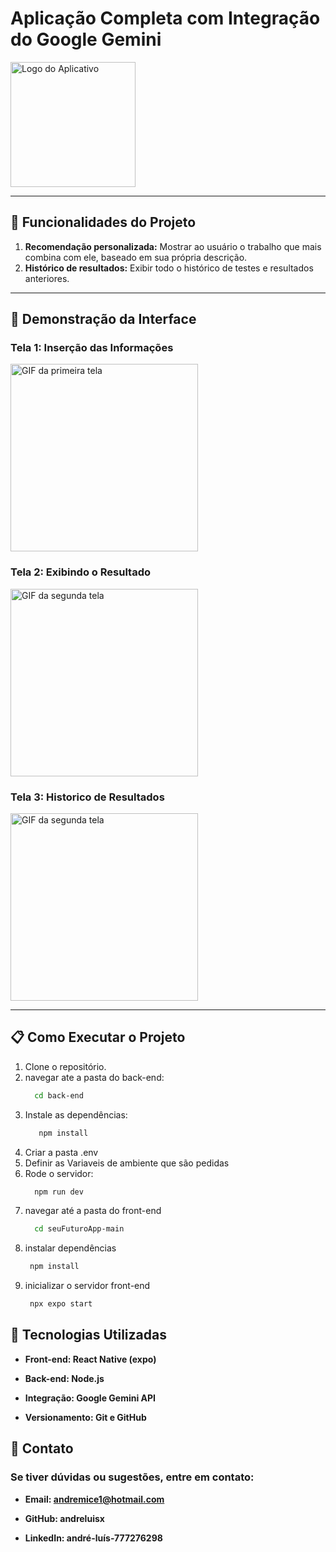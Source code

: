# Aplicação Completa com Integração do Google Gemini

<img src="https://github.com/user-attachments/assets/db85a838-0f06-41a7-9ff9-0fc778f66fd7" alt="Logo do Aplicativo" width="200" />

---

## :hammer: Funcionalidades do Projeto

1. **Recomendação personalizada:** Mostrar ao usuário o trabalho que mais combina com ele, baseado em sua própria descrição.
2. **Histórico de resultados:** Exibir todo o histórico de testes e resultados anteriores.

---

## :iphone: Demonstração da Interface

### Tela 1: Inserção das Informações
<img src="https://github.com/user-attachments/assets/5521a707-3a95-442d-9fe9-8e90bf6eec29" alt="GIF da primeira tela" width="300" />

### Tela 2: Exibindo o Resultado
<img src="https://github.com/user-attachments/assets/04c11cc8-807f-4298-9f3b-f2664a873d9c" alt="GIF da segunda tela" width="300" />

### Tela 3: Historico de Resultados
<img src="https://github.com/user-attachments/assets/8c146a3d-ba99-4845-a4f2-07f60d496c9b" alt="GIF da segunda tela" width="300" />

---

## :clipboard: Como Executar o Projeto

1. Clone o repositório.
2. navegar ate a pasta do back-end:
    ```bash
      cd back-end
    
4. Instale as dependências:
   ```bash
      npm install
5. Criar a pasta .env
7. Definir as Variaveis de ambiente que são pedidas
9. Rode o servidor:
   ```bash
     npm run dev

10. navegar até a pasta do front-end
    ```bash
      cd seuFuturoApp-main
    
11. instalar dependências
     ```bash
      npm install
13. inicializar o servidor front-end
     ```bash
      npx expo start
    
## :rocket: Tecnologias Utilizadas

- **Front-end: React Native (expo)**

- **Back-end: Node.js**

- **Integração: Google Gemini API**

- **Versionamento: Git e GitHub**

## :speech_balloon: Contato
### Se tiver dúvidas ou sugestões, entre em contato:

- **Email: andremice1@hotmail.com**

- **GitHub: andreluisx**

- **LinkedIn: andré-luís-777276298**
